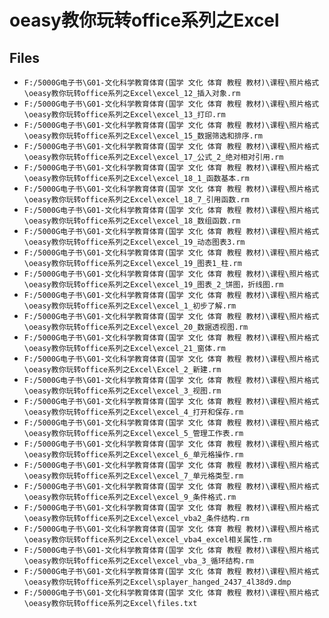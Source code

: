 # oeasy教你玩转office系列之Excel

## Files

- `F:/5000G电子书\G01-文化科学教育体育(国学 文化 体育 教程 教材)\课程\照片格式\oeasy教你玩转office系列之Excel\excel_12_插入对象.rm`
- `F:/5000G电子书\G01-文化科学教育体育(国学 文化 体育 教程 教材)\课程\照片格式\oeasy教你玩转office系列之Excel\excel_13_打印.rm`
- `F:/5000G电子书\G01-文化科学教育体育(国学 文化 体育 教程 教材)\课程\照片格式\oeasy教你玩转office系列之Excel\excel_15_数据筛选和排序.rm`
- `F:/5000G电子书\G01-文化科学教育体育(国学 文化 体育 教程 教材)\课程\照片格式\oeasy教你玩转office系列之Excel\excel_17_公式_2_绝对相对引用.rm`
- `F:/5000G电子书\G01-文化科学教育体育(国学 文化 体育 教程 教材)\课程\照片格式\oeasy教你玩转office系列之Excel\excel_18_1_函数基本.rm`
- `F:/5000G电子书\G01-文化科学教育体育(国学 文化 体育 教程 教材)\课程\照片格式\oeasy教你玩转office系列之Excel\excel_18_7_引用函数.rm`
- `F:/5000G电子书\G01-文化科学教育体育(国学 文化 体育 教程 教材)\课程\照片格式\oeasy教你玩转office系列之Excel\excel_18_数组函数.rm`
- `F:/5000G电子书\G01-文化科学教育体育(国学 文化 体育 教程 教材)\课程\照片格式\oeasy教你玩转office系列之Excel\excel_19_动态图表3.rm`
- `F:/5000G电子书\G01-文化科学教育体育(国学 文化 体育 教程 教材)\课程\照片格式\oeasy教你玩转office系列之Excel\excel_19_图表1_柱.rm`
- `F:/5000G电子书\G01-文化科学教育体育(国学 文化 体育 教程 教材)\课程\照片格式\oeasy教你玩转office系列之Excel\excel_19_图表_2_饼图，折线图.rm`
- `F:/5000G电子书\G01-文化科学教育体育(国学 文化 体育 教程 教材)\课程\照片格式\oeasy教你玩转office系列之Excel\excel_1_初步了解.rm`
- `F:/5000G电子书\G01-文化科学教育体育(国学 文化 体育 教程 教材)\课程\照片格式\oeasy教你玩转office系列之Excel\excel_20_数据透视图.rm`
- `F:/5000G电子书\G01-文化科学教育体育(国学 文化 体育 教程 教材)\课程\照片格式\oeasy教你玩转office系列之Excel\excel_21_窗体.rm`
- `F:/5000G电子书\G01-文化科学教育体育(国学 文化 体育 教程 教材)\课程\照片格式\oeasy教你玩转office系列之Excel\Excel_2_新建.rm`
- `F:/5000G电子书\G01-文化科学教育体育(国学 文化 体育 教程 教材)\课程\照片格式\oeasy教你玩转office系列之Excel\excel_3_视图.rm`
- `F:/5000G电子书\G01-文化科学教育体育(国学 文化 体育 教程 教材)\课程\照片格式\oeasy教你玩转office系列之Excel\excel_4_打开和保存.rm`
- `F:/5000G电子书\G01-文化科学教育体育(国学 文化 体育 教程 教材)\课程\照片格式\oeasy教你玩转office系列之Excel\excel_5_管理工作表.rm`
- `F:/5000G电子书\G01-文化科学教育体育(国学 文化 体育 教程 教材)\课程\照片格式\oeasy教你玩转office系列之Excel\excel_6_单元格操作.rm`
- `F:/5000G电子书\G01-文化科学教育体育(国学 文化 体育 教程 教材)\课程\照片格式\oeasy教你玩转office系列之Excel\excel_7_单元格类型.rm`
- `F:/5000G电子书\G01-文化科学教育体育(国学 文化 体育 教程 教材)\课程\照片格式\oeasy教你玩转office系列之Excel\excel_9_条件格式.rm`
- `F:/5000G电子书\G01-文化科学教育体育(国学 文化 体育 教程 教材)\课程\照片格式\oeasy教你玩转office系列之Excel\excel_vba2_条件结构.rm`
- `F:/5000G电子书\G01-文化科学教育体育(国学 文化 体育 教程 教材)\课程\照片格式\oeasy教你玩转office系列之Excel\excel_vba4_excel相关属性.rm`
- `F:/5000G电子书\G01-文化科学教育体育(国学 文化 体育 教程 教材)\课程\照片格式\oeasy教你玩转office系列之Excel\excel_vba_3_循环结构.rm`
- `F:/5000G电子书\G01-文化科学教育体育(国学 文化 体育 教程 教材)\课程\照片格式\oeasy教你玩转office系列之Excel\splayer_hanged_2437_4l38d9.dmp`
- `F:/5000G电子书\G01-文化科学教育体育(国学 文化 体育 教程 教材)\课程\照片格式\oeasy教你玩转office系列之Excel\files.txt`
